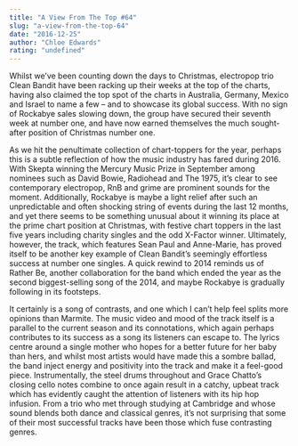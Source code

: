 ```yaml
---
title: "A View From The Top #64"
slug: "a-view-from-the-top-64"
date: "2016-12-25"
author: "Chloe Edwards"
rating: "undefined"
---
```


Whilst we’ve been counting down the days to Christmas, electropop trio Clean Bandit have been racking up their weeks at the top of the charts, having also claimed the top spot of the charts in Australia, Germany, Mexico and Israel to name a few – and to showcase its global success. With no sign of Rockabye sales slowing down, the group have secured their seventh week at number one, and have now earned themselves the much sought-after position of Christmas number one.

As we hit the penultimate collection of chart-toppers for the year, perhaps this is a subtle reflection of how the music industry has fared during 2016. With Skepta winning the Mercury Music Prize in September among nominees such as David Bowie, Radiohead and The 1975, it’s clear to see contemporary electropop, RnB and grime are prominent sounds for the moment. Additionally, Rockabye is maybe a light relief after such an unpredictable and often shocking string of events during the last 12 months, and yet there seems to be something unusual about it winning its place at the prime chart position at Christmas, with festive chart toppers in the last five years including charity singles and the odd X-Factor winner. Ultimately, however, the track, which features Sean Paul and Anne-Marie, has proved itself to be another key example of Clean Bandit’s seemingly effortless success at number one singles. A quick rewind to 2014 reminds us of Rather Be, another collaboration for the band which ended the year as the second biggest-selling song of the 2014, and maybe Rockabye is gradually following in its footsteps.

It certainly is a song of contrasts, and one which I can’t help feel splits more opinions than Marmite. The music video and mood of the track itself is a parallel to the current season and its connotations, which again perhaps contributes to its success as a song its listeners can escape to. The lyrics centre around a single mother who hopes for a better future for her baby than hers, and whilst most artists would have made this a sombre ballad, the band inject energy and positivity into the track and make it a feel-good piece. Instrumentally, the steel drums throughout and Grace Chatto’s closing cello notes combine to once again result in a catchy, upbeat track which has evidently caught the attention of listeners with its hip hop infusion. From a trio who met through studying at Cambridge and whose sound blends both dance and classical genres, it’s not surprising that some of their most successful tracks have been those which fuse contrasting genres.
